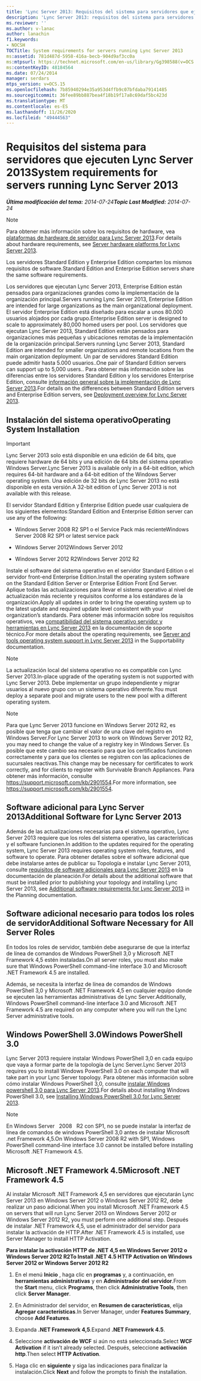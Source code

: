 ```yaml
---
title: 'Lync Server 2013: Requisitos del sistema para servidores que ejecuten Lync Server 2013'
description: 'Lync Server 2013: requisitos del sistema para servidores que ejecutan Lync Server 2013.'
ms.reviewer: ''
ms.author: v-lanac
author: lanachin
f1.keywords:
- NOCSH
TOCTitle: System requirements for servers running Lync Server 2013
ms:assetid: 781d487d-5958-416a-becb-904d9af3cc0a
ms:mtpsurl: https://technet.microsoft.com/en-us/library/Gg398588(v=OCS.15)
ms:contentKeyID: 48184564
ms.date: 07/24/2014
manager: serdars
mtps_version: v=OCS.15
ms.openlocfilehash: 7b85940294e35a953d4ffb9c07bfdaba79141485
ms.sourcegitcommit: 36fee89bb887bea4f18b19f17a8c69daf5bc423d
ms.translationtype: MT
ms.contentlocale: es-ES
ms.lasthandoff: 11/26/2020
ms.locfileid: "49444563"
---
```

# <a name="system-requirements-for-servers-running-lync-server-2013"></a><span data-ttu-id="db7c1-103">Requisitos del sistema para servidores que ejecuten Lync Server 2013</span><span class="sxs-lookup"><span data-stu-id="db7c1-103">System requirements for servers running Lync Server 2013</span></span>

<div data-xmlns="http://www.w3.org/1999/xhtml">

<div class="topic" data-xmlns="http://www.w3.org/1999/xhtml" data-msxsl="urn:schemas-microsoft-com:xslt" data-cs="https://msdn.microsoft.com/">

<div data-asp="https://msdn2.microsoft.com/asp">



</div>

<div id="mainSection">

<div id="mainBody"><span data-ttu-id="db7c1-104">

<span> </span></span><span class="sxs-lookup"><span data-stu-id="db7c1-104">

<span> </span></span></span>

<span data-ttu-id="db7c1-105">_**Última modificación del tema:** 2014-07-24_</span><span class="sxs-lookup"><span data-stu-id="db7c1-105">_**Topic Last Modified:** 2014-07-24_</span></span>

<div>


> [!NOTE]
> <span data-ttu-id="db7c1-106">Para obtener más información sobre los requisitos de hardware, vea <A href="lync-server-2013-server-hardware-platforms.md">plataformas de hardware de servidor para Lync Server 2013</A>.</span><span class="sxs-lookup"><span data-stu-id="db7c1-106">For details about hardware requirements, see <A href="lync-server-2013-server-hardware-platforms.md">Server hardware platforms for Lync Server 2013</A>.</span></span>



</div>

<span data-ttu-id="db7c1-107">Los servidores Standard Edition y Enterprise Edition comparten los mismos requisitos de software.</span><span class="sxs-lookup"><span data-stu-id="db7c1-107">Standard Edition and Enterprise Edition servers share the same software requirements.</span></span>

<span data-ttu-id="db7c1-108">Los servidores que ejecutan Lync Server 2013, Enterprise Edition están pensados para organizaciones grandes como la implementación de la organización principal.</span><span class="sxs-lookup"><span data-stu-id="db7c1-108">Servers running Lync Server 2013, Enterprise Edition are intended for large organizations as the main organizational deployment.</span></span> <span data-ttu-id="db7c1-109">El servidor Enterprise Edition está diseñado para escalar a unos 80.000 usuarios alojados por cada grupo.</span><span class="sxs-lookup"><span data-stu-id="db7c1-109">Enterprise Edition server is designed to scale to approximately 80,000 homed users per pool.</span></span> <span data-ttu-id="db7c1-110">Los servidores que ejecutan Lync Server 2013, Standard Edition están pensados para organizaciones más pequeñas y ubicaciones remotas de la implementación de la organización principal.</span><span class="sxs-lookup"><span data-stu-id="db7c1-110">Servers running Lync Server 2013, Standard Edition are intended for smaller organizations and remote locations from the main organization deployment.</span></span> <span data-ttu-id="db7c1-111">Un par de servidores Standard Edition puede admitir hasta 5.000 usuarios..</span><span class="sxs-lookup"><span data-stu-id="db7c1-111">One pair of Standard Edition servers can support up to 5,000 users..</span></span> <span data-ttu-id="db7c1-112">Para obtener más información sobre las diferencias entre los servidores Standard Edition y los servidores Enterprise Edition, consulte [información general sobre la implementación de Lync Server 2013](lync-server-2013-deployment-overview.md).</span><span class="sxs-lookup"><span data-stu-id="db7c1-112">For details on the differences between Standard Edition servers and Enterprise Edition servers, see [Deployment overview for Lync Server 2013](lync-server-2013-deployment-overview.md).</span></span>

<div>

## <a name="operating-system-installation"></a><span data-ttu-id="db7c1-113">Instalación del sistema operativo</span><span class="sxs-lookup"><span data-stu-id="db7c1-113">Operating System Installation</span></span>

<div>


> [!IMPORTANT]
> <span data-ttu-id="db7c1-114">Lync Server 2013 solo está disponible en una edición de 64 bits, que requiere hardware de 64 bits y una edición de 64 bits del sistema operativo Windows Server.</span><span class="sxs-lookup"><span data-stu-id="db7c1-114">Lync Server 2013 is available only in a 64-bit edition, which requires 64-bit hardware and a 64-bit edition of the Windows Server operating system.</span></span> <span data-ttu-id="db7c1-115">Una edición de 32 bits de Lync Server 2013 no está disponible en esta versión.</span><span class="sxs-lookup"><span data-stu-id="db7c1-115">A 32-bit edition of Lync Server 2013 is not available with this release.</span></span>



</div>

<span data-ttu-id="db7c1-116">El servidor Standard Edition y Enterprise Edition puede usar cualquiera de los siguientes elementos:</span><span class="sxs-lookup"><span data-stu-id="db7c1-116">Standard Edition and Enterprise Edition server can use any of the following:</span></span>

  - <span data-ttu-id="db7c1-117">Windows Server 2008 R2 SP1 o el Service Pack más reciente</span><span class="sxs-lookup"><span data-stu-id="db7c1-117">Windows Server 2008 R2 SP1 or latest service pack</span></span>

  - <span data-ttu-id="db7c1-118">Windows Server 2012</span><span class="sxs-lookup"><span data-stu-id="db7c1-118">Windows Server 2012</span></span>

  - <span data-ttu-id="db7c1-119">Windows Server 2012 R2</span><span class="sxs-lookup"><span data-stu-id="db7c1-119">Windows Server 2012 R2</span></span>

<span data-ttu-id="db7c1-120">Instale el software del sistema operativo en el servidor Standard Edition o el servidor front-end Enterprise Edition.</span><span class="sxs-lookup"><span data-stu-id="db7c1-120">Install the operating system software on the Standard Edition Server or Enterprise Edition Front End Server.</span></span> <span data-ttu-id="db7c1-121">Aplique todas las actualizaciones para llevar el sistema operativo al nivel de actualización más reciente y requisitos conforme a los estándares de la organización.</span><span class="sxs-lookup"><span data-stu-id="db7c1-121">Apply all updates in order to bring the operating system up to the latest update and required update level consistent with your organization’s standards.</span></span> <span data-ttu-id="db7c1-122">Para obtener más información sobre los requisitos operativos, vea [compatibilidad del sistema operativo servidor y herramientas en Lync Server 2013](lync-server-2013-server-and-tools-operating-system-support.md) en la documentación de soporte técnico.</span><span class="sxs-lookup"><span data-stu-id="db7c1-122">For more details about the operating requirements, see [Server and tools operating system support in Lync Server 2013](lync-server-2013-server-and-tools-operating-system-support.md) in the Supportability documentation.</span></span>

> [!NOTE] 
> <span data-ttu-id="db7c1-123">La actualización local del sistema operativo no es compatible con Lync Server 2013.</span><span class="sxs-lookup"><span data-stu-id="db7c1-123">In-place upgrade of the operating system is not supported with Lync Server 2013.</span></span>  <span data-ttu-id="db7c1-124">Debe implementar un grupo independiente y migrar usuarios al nuevo grupo con un sistema operativo diferente.</span><span class="sxs-lookup"><span data-stu-id="db7c1-124">You must deploy a separate pool and migrate users to the new pool with a different operating system.</span></span>

<div>


> [!NOTE]
> <span data-ttu-id="db7c1-125">Para que Lync Server 2013 funcione en Windows Server 2012 R2, es posible que tenga que cambiar el valor de una clave del registro en Windows Server.</span><span class="sxs-lookup"><span data-stu-id="db7c1-125">For Lync Server 2013 to work on Windows Server 2012 R2, you may need to change the value of a registry key in Windows Server.</span></span> <span data-ttu-id="db7c1-126">Es posible que este cambio sea necesario para que los certificados funcionen correctamente y para que los clientes se registren con las aplicaciones de sucursales reactivas.</span><span class="sxs-lookup"><span data-stu-id="db7c1-126">This change may be necessary for certificates to work correctly, and for clients to register with Survivable Branch Appliances.</span></span> <span data-ttu-id="db7c1-127">Para obtener más información, consulte <A class=uri href="https://support.microsoft.com/kb/2901554">https://support.microsoft.com/kb/2901554</A>.</span><span class="sxs-lookup"><span data-stu-id="db7c1-127">For more information, see <A class=uri href="https://support.microsoft.com/kb/2901554">https://support.microsoft.com/kb/2901554</A>.</span></span>



</div>

<div>

## <a name="additional-software-for-lync-server-2013"></a><span data-ttu-id="db7c1-128">Software adicional para Lync Server 2013</span><span class="sxs-lookup"><span data-stu-id="db7c1-128">Additional Software for Lync Server 2013</span></span>

<span data-ttu-id="db7c1-129">Además de las actualizaciones necesarias para el sistema operativo, Lync Server 2013 requiere que los roles del sistema operativo, las características y el software funcionen.</span><span class="sxs-lookup"><span data-stu-id="db7c1-129">In addition to the updates required for the operating system, Lync Server 2013 requires operating system roles, features, and software to operate.</span></span> <span data-ttu-id="db7c1-130">Para obtener detalles sobre el software adicional que debe instalarse antes de publicar su Topología e instalar Lync Server 2013, consulte [requisitos de software adicionales para Lync Server 2013](lync-server-2013-additional-software-requirements.md) en la documentación de planeación.</span><span class="sxs-lookup"><span data-stu-id="db7c1-130">For details about the additional software that must be installed prior to publishing your topology and installing Lync Server 2013, see [Additional software requirements for Lync Server 2013](lync-server-2013-additional-software-requirements.md) in the Planning documentation.</span></span>

</div>

</div>

<div>

## <a name="additional-software-necessary-for-all-server-roles"></a><span data-ttu-id="db7c1-131">Software adicional necesario para todos los roles de servidor</span><span class="sxs-lookup"><span data-stu-id="db7c1-131">Additional Software Necessary for All Server Roles</span></span>

<span data-ttu-id="db7c1-132">En todos los roles de servidor, también debe asegurarse de que la interfaz de línea de comandos de Windows PowerShell 3,0 y Microsoft .NET Framework 4,5 estén instaladas.</span><span class="sxs-lookup"><span data-stu-id="db7c1-132">On all server roles, you must also make sure that Windows PowerShell command-line interface 3.0 and Microsoft .NET Framework 4.5 are installed.</span></span>

<span data-ttu-id="db7c1-133">Además, se necesita la interfaz de línea de comandos de Windows PowerShell 3,0 y Microsoft .NET Framework 4,5 en cualquier equipo donde se ejecuten las herramientas administrativas de Lync Server.</span><span class="sxs-lookup"><span data-stu-id="db7c1-133">Additionally, Windows PowerShell command-line interface 3.0 and Microsoft .NET Framework 4.5 are required on any computer where you will run the Lync Server administrative tools.</span></span>

<div>

## <a name="windows-powershell-30"></a><span data-ttu-id="db7c1-134">Windows PowerShell 3.0</span><span class="sxs-lookup"><span data-stu-id="db7c1-134">Windows PowerShell 3.0</span></span>

<span data-ttu-id="db7c1-135">Lync Server 2013 requiere instalar Windows PowerShell 3,0 en cada equipo que vaya a formar parte de la topología de Lync Server.</span><span class="sxs-lookup"><span data-stu-id="db7c1-135">Lync Server 2013 requires you to install Windows PowerShell 3.0 on each computer that will take part in your Lync Server topology.</span></span> <span data-ttu-id="db7c1-136">Para obtener más información sobre cómo instalar Windows PowerShell 3,0, consulte [instalar Windows powershell 3,0 para Lync Server 2013](lync-server-2013-installing-windows-powershell-3-0.md).</span><span class="sxs-lookup"><span data-stu-id="db7c1-136">For details about installing Windows PowerShell 3.0, see [Installing Windows PowerShell 3.0 for Lync Server 2013](lync-server-2013-installing-windows-powershell-3-0.md).</span></span>

<div>


> [!NOTE]
> <span data-ttu-id="db7c1-137">En Windows Server &nbsp; 2008 &nbsp; R2 con SP1, no se puede instalar la interfaz de línea de comandos de windows PowerShell 3,0 antes de instalar Microsoft .net Framework 4,5.</span><span class="sxs-lookup"><span data-stu-id="db7c1-137">On Windows Server&nbsp;2008&nbsp;R2 with SP1, Windows PowerShell command-line interface 3.0 cannot be installed before installing Microsoft .NET Framework 4.5.</span></span>



</div>

</div>

<div>

## <a name="microsoft-net-framework-45"></a><span data-ttu-id="db7c1-138">Microsoft .NET Framework 4.5</span><span class="sxs-lookup"><span data-stu-id="db7c1-138">Microsoft .NET Framework 4.5</span></span>

<span data-ttu-id="db7c1-139">Al instalar Microsoft .NET Framework 4,5 en servidores que ejecutarán Lync Server 2013 en Windows Server 2012 o Windows Server 2012 R2, debe realizar un paso adicional.</span><span class="sxs-lookup"><span data-stu-id="db7c1-139">When you install Microsoft .NET Framework 4.5 on servers that will run Lync Server 2013 on Windows Server 2012 or Windows Server 2012 R2, you must perform one additional step.</span></span> <span data-ttu-id="db7c1-140">Después de instalar .NET Framework 4,5, use el administrador del servidor para instalar la activación de HTTP.</span><span class="sxs-lookup"><span data-stu-id="db7c1-140">After .NET Framework 4.5 is installed, use Server Manager to install HTTP Activation.</span></span>

<span data-ttu-id="db7c1-141">**Para instalar la activación HTTP de .NET 4,5 en Windows Server 2012 o Windows Server 2012 R2**</span><span class="sxs-lookup"><span data-stu-id="db7c1-141">**To Install .NET 4.5 HTTP Activation on Windows Server 2012 or Windows Server 2012 R2**</span></span>

1.  <span data-ttu-id="db7c1-142">En el menú **Inicio** , haga clic en **programas** y, a continuación, en **herramientas administrativas** y en **Administrador del servidor**.</span><span class="sxs-lookup"><span data-stu-id="db7c1-142">From the **Start** menu, click **Programs**, then click **Administrative Tools**, then click **Server Manager**.</span></span>

2.  <span data-ttu-id="db7c1-143">En Administrador del servidor, en **Resumen de características**, elija **Agregar características**.</span><span class="sxs-lookup"><span data-stu-id="db7c1-143">In Server Manager, under **Features Summary**, choose **Add Features**.</span></span>

3.  <span data-ttu-id="db7c1-144">Expanda **.NET Framework 4,5**.</span><span class="sxs-lookup"><span data-stu-id="db7c1-144">Expand **.NET Framework 4.5**.</span></span>

4.  <span data-ttu-id="db7c1-145">Seleccione **activación de WCF** si aún no está seleccionada.</span><span class="sxs-lookup"><span data-stu-id="db7c1-145">Select **WCF Activation** if it isn’t already selected.</span></span> <span data-ttu-id="db7c1-146">Después, seleccione **activación http**.</span><span class="sxs-lookup"><span data-stu-id="db7c1-146">Then select **HTTP Activation**.</span></span>

5.  <span data-ttu-id="db7c1-147">Haga clic en **siguiente** y siga las indicaciones para finalizar la instalación.</span><span class="sxs-lookup"><span data-stu-id="db7c1-147">Click **Next** and follow the prompts to finish the installation.</span></span>

<span data-ttu-id="db7c1-148"></div>

</div>

</div>

<span> </span>

</div>

</div>

</span><span class="sxs-lookup"><span data-stu-id="db7c1-148"></div>

</div>

</div>

<span> </span>

</div>

</div>

</span></span></div>

